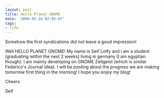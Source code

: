 ```yaml
---
layout: post
title: Hello Planet GNOME
date: '2009-03-24 02:05:07'
tags:
- life
---
```


Somehow the first syndications did not leave a good impression!

Well HELLO PLANET GNOME! My name is Seif Lotfy and i am a student (graduating within the next 2 weeks) living in germany (I am egyptian though). I am mainly developing on GNOME Zeitgeist (which is similar Federico's Journal idea). I will be posting about the progress we are making tomorrow first thing in the morning! I hope you enjoy my blog!

Cheers

Seif